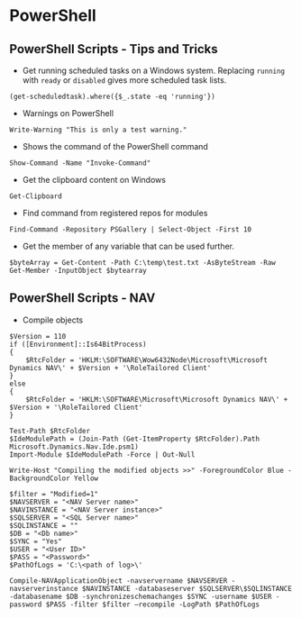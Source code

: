 # PowerShell
## PowerShell Scripts - Tips and Tricks
- Get running scheduled tasks on a Windows system. Replacing `running` with `ready` or `disabled` gives more scheduled task lists.
```
(get-scheduledtask).where({$_.state -eq 'running'})
```
- Warnings on PowerShell
```
Write-Warning "This is only a test warning."
```
- Shows the command of the PowerShell command
```
Show-Command -Name "Invoke-Command"
```
- Get the clipboard content on Windows
```
Get-Clipboard
```
- Find command from registered repos for modules
```
Find-Command -Repository PSGallery | Select-Object -First 10
```
- Get the member of any variable that can be used further.
```
$byteArray = Get-Content -Path C:\temp\test.txt -AsByteStream -Raw
Get-Member -InputObject $bytearray
```
## PowerShell Scripts - NAV
- Compile objects
```
$Version = 110
if ([Environment]::Is64BitProcess)
{
    $RtcFolder = 'HKLM:\SOFTWARE\Wow6432Node\Microsoft\Microsoft Dynamics NAV\' + $Version + '\RoleTailored Client'
}
else
{
    $RtcFolder = 'HKLM:\SOFTWARE\Microsoft\Microsoft Dynamics NAV\' + $Version + '\RoleTailored Client'
}

Test-Path $RtcFolder
$IdeModulePath = (Join-Path (Get-ItemProperty $RtcFolder).Path Microsoft.Dynamics.Nav.Ide.psm1)
Import-Module $IdeModulePath -Force | Out-Null

Write-Host "Compiling the modified objects >>" -ForegroundColor Blue -BackgroundColor Yellow

$filter = "Modified=1"
$NAVSERVER = "<NAV Server name>"
$NAVINSTANCE = "<NAV Server instance>"
$SQLSERVER = "<SQL Server name>"
$SQLINSTANCE = ""
$DB = "<Db name>"
$SYNC = "Yes"
$USER = "<User ID>"
$PASS = "<Password>"
$PathOfLogs = 'C:\<path of log>\'

Compile-NAVApplicationObject -navservername $NAVSERVER -navserverinstance $NAVINSTANCE -databaseserver $SQLSERVER\$SQLINSTANCE -databasename $DB -synchronizeschemachanges $SYNC -username $USER -password $PASS -filter $filter –recompile -LogPath $PathOfLogs
```
